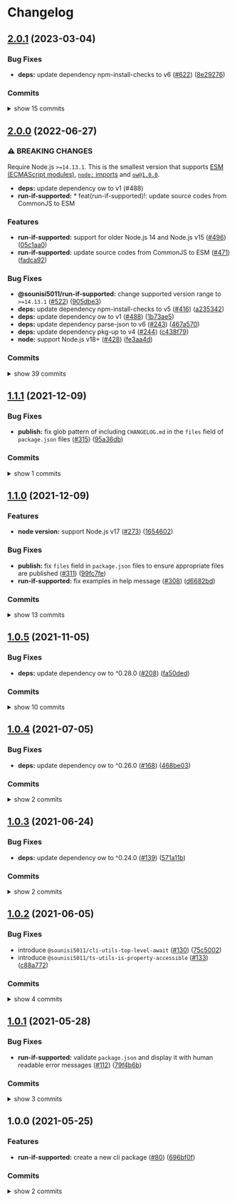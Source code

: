 # Changelog


## [2.0.1](https://www.github.com/sounisi5011/npm-packages/compare/run-if-supported-v2.0.0...run-if-supported-v2.0.1) (2023-03-04)

### Bug Fixes

* **deps:** update dependency npm-install-checks to v6 ([#622](https://www.github.com/sounisi5011/npm-packages/issues/622)) ([8e29276](https://www.github.com/sounisi5011/npm-packages/commit/8e2927643397249dd81ccb71d4511d8f4259e4d7))

### Commits

<details><summary>show 15 commits</summary>

* [`85191ca`](https://www.github.com/sounisi5011/npm-packages/commit/85191ca52c0898cf6ba72bc4b80599a3f515fdf7) build(npm-scripts): introduce Turborepo ([#666](https://www.github.com/sounisi5011/npm-packages/issues/666))
* [`0024629`](https://www.github.com/sounisi5011/npm-packages/commit/0024629d84faec2ac7b5f581a118ce3d830bbb02) docs(readme): replace David DM badges with Libraries.io badges ([#649](https://www.github.com/sounisi5011/npm-packages/issues/649))
* [`f78b526`](https://www.github.com/sounisi5011/npm-packages/commit/f78b5266711ac5f8070c003ce537da1257e125bc) build(typescript): add `tsconfig.base-node14.json` - `tsconfig.json` file for Node.js 14 ([#642](https://www.github.com/sounisi5011/npm-packages/issues/642))
* [`91a2431`](https://www.github.com/sounisi5011/npm-packages/commit/91a2431882fa41033093dc4bb461bf7d7ddfd77c) chore(deps): update dependency jest to v29 ([#630](https://www.github.com/sounisi5011/npm-packages/issues/630))
* [`8e29276`](https://www.github.com/sounisi5011/npm-packages/commit/8e2927643397249dd81ccb71d4511d8f4259e4d7) fix(deps): update dependency npm-install-checks to v6 ([#622](https://www.github.com/sounisi5011/npm-packages/issues/622))
* [`079b825`](https://www.github.com/sounisi5011/npm-packages/commit/079b8254d88d0f7af273025ea9b1b2ee06e9811d) style(eslint): fix code format according to ESLint's `@typescript-eslint/no-confusing-void-expression` rules ([#627](https://www.github.com/sounisi5011/npm-packages/issues/627))
* [`631a50f`](https://www.github.com/sounisi5011/npm-packages/commit/631a50ff6aa637281c03099ab8ba4838944a14e9) chore(deps): update dev dependencies ([#626](https://www.github.com/sounisi5011/npm-packages/issues/626))
* [`44a1eab`](https://www.github.com/sounisi5011/npm-packages/commit/44a1eab4ef5bb7052a376b14803e023b419b227a) chore(./scripts/fix-changelog.mjs): change the repository URL in the commit list ([#591](https://www.github.com/sounisi5011/npm-packages/issues/591))
* [`1d26592`](https://www.github.com/sounisi5011/npm-packages/commit/1d265929217127f0dd21f09d5a2a3eb7967c1b13) chore(deps): update test packages ([#564](https://www.github.com/sounisi5011/npm-packages/issues/564))
* [`8d39bdd`](https://www.github.com/sounisi5011/npm-packages/commit/8d39bdd7c8df1d4acf2c9652f7a95c0052246b7b) chore(deps): update dependency @swc/core to v1.2.212 ([#562](https://www.github.com/sounisi5011/npm-packages/issues/562))
* [`d5d065c`](https://www.github.com/sounisi5011/npm-packages/commit/d5d065c82c186d63ecdf357e6e6b18dba0e46000) chore(deps): update dependency type-fest to v2.16.0 ([#549](https://www.github.com/sounisi5011/npm-packages/issues/549))
* [`9e9b917`](https://www.github.com/sounisi5011/npm-packages/commit/9e9b9170b512a83bbcf9c4de57359319ba72f4c6) chore(deps): update dependency @swc/core to v1.2.211 ([#551](https://www.github.com/sounisi5011/npm-packages/issues/551))
* [`4bfbfb9`](https://www.github.com/sounisi5011/npm-packages/commit/4bfbfb996bb1acefe66aa5a652230c4d49de2efe) chore(deps): update dependency @swc/core to v1.2.208 ([#524](https://www.github.com/sounisi5011/npm-packages/issues/524))
* [`07acbfc`](https://www.github.com/sounisi5011/npm-packages/commit/07acbfcddc8e6da61c91f674e176e42938685bb4) chore(deps): update dependency type-fest to v2.15.1 ([#531](https://www.github.com/sounisi5011/npm-packages/issues/531))
* [`77ee60f`](https://www.github.com/sounisi5011/npm-packages/commit/77ee60fbba23429fcdf3996a8c1b5f11b4fbd54f) chore(deps): update test packages ([#526](https://www.github.com/sounisi5011/npm-packages/issues/526))

</details>


## [2.0.0](https://www.github.com/sounisi5011/npm-packages/compare/run-if-supported-v1.1.1...run-if-supported-v2.0.0) (2022-06-27)

### ⚠ BREAKING CHANGES

Require Node.js `>=14.13.1`. This is the smallest version that supports [ESM (ECMAScript modules)], [`node:` imports] and [`ow@1.0.0`].

[ESM (ECMAScript modules)]: https://nodejs.org/api/esm.html#modules-ecmascript-modules
[`node:` imports]: https://nodejs.org/api/esm.html#node-imports
[`ow@1.0.0`]: https://github.com/sindresorhus/ow/releases/tag/v1.0.0

* **deps:** update dependency ow to v1 (#488)
* **run-if-supported:** * feat(run-if-supported)!: update source codes from CommonJS to ESM

### Features

* **run-if-supported:** support for older Node.js 14 and Node.js v15 ([#496](https://www.github.com/sounisi5011/npm-packages/issues/496)) ([05c1aa0](https://www.github.com/sounisi5011/npm-packages/commit/05c1aa0e87138b667ded5f8fedffca2ca069064d))
* **run-if-supported:** update source codes from CommonJS to ESM ([#471](https://www.github.com/sounisi5011/npm-packages/issues/471)) ([fadca92](https://www.github.com/sounisi5011/npm-packages/commit/fadca92d0489eb033afbf26361783d5ae914acd1))

### Bug Fixes

* **@sounisi5011/run-if-supported:** change supported version range to `>=14.13.1` ([#522](https://www.github.com/sounisi5011/npm-packages/issues/522)) ([905dbe3](https://www.github.com/sounisi5011/npm-packages/commit/905dbe369f27f00b7a23903487738b60db73e747))
* **deps:** update dependency npm-install-checks to v5 ([#416](https://www.github.com/sounisi5011/npm-packages/issues/416)) ([a235342](https://www.github.com/sounisi5011/npm-packages/commit/a235342b49fe797f5236b6aae3fda4832d87c537))
* **deps:** update dependency ow to v1 ([#488](https://www.github.com/sounisi5011/npm-packages/issues/488)) ([1b73ae5](https://www.github.com/sounisi5011/npm-packages/commit/1b73ae583fb013ea4938927937a70f1bcd2b104d))
* **deps:** update dependency parse-json to v6 ([#243](https://www.github.com/sounisi5011/npm-packages/issues/243)) ([467a570](https://www.github.com/sounisi5011/npm-packages/commit/467a570c8107f001b28645e6cebc8b7d4d900f48))
* **deps:** update dependency pkg-up to v4 ([#244](https://www.github.com/sounisi5011/npm-packages/issues/244)) ([c438f79](https://www.github.com/sounisi5011/npm-packages/commit/c438f79ed2bd13da135f56b3126b6fa5ae3be409))
* **node:** support Node.js v18+ ([#428](https://www.github.com/sounisi5011/npm-packages/issues/428)) ([fe3aa4d](https://www.github.com/sounisi5011/npm-packages/commit/fe3aa4dc2b3830a3be20f979c79100298f4a8dc1))

### Commits

<details><summary>show 39 commits</summary>

* [`905dbe3`](https://www.github.com/sounisi5011/npm-packages/commit/905dbe369f27f00b7a23903487738b60db73e747) fix(@sounisi5011/run-if-supported): change supported version range to `>=14.13.1` ([#522](https://www.github.com/sounisi5011/npm-packages/issues/522))
* [`6737058`](https://www.github.com/sounisi5011/npm-packages/commit/67370582b97d3a178dbe9185978ccb09c9d6c45e) test(jest): migrate from `ts-jest` to `@swc/jest` ([#518](https://www.github.com/sounisi5011/npm-packages/issues/518))
* [`d54b9ce`](https://www.github.com/sounisi5011/npm-packages/commit/d54b9ce73d617ec97e37c44a0c678b3e850f5a05) chore(@sounisi5011/run-if-supported): update dev dependency execa to v6 ([#516](https://www.github.com/sounisi5011/npm-packages/issues/516))
* [`6e1ca6d`](https://www.github.com/sounisi5011/npm-packages/commit/6e1ca6d71973256a35c35ad3b84868e29c6963c2) chore: fix `scripts/fix-changelog.mjs` ([#514](https://www.github.com/sounisi5011/npm-packages/issues/514))
* [`996e8b8`](https://www.github.com/sounisi5011/npm-packages/commit/996e8b812a5cd95da32f908c94991276e1029017) ci(release): auto-fix `CHANGELOG.md` before release ([#513](https://www.github.com/sounisi5011/npm-packages/issues/513))
* [`8a47605`](https://www.github.com/sounisi5011/npm-packages/commit/8a47605bfbadd327f5c983527f00352abc53fc23) chore(deps): update dependency type-fest to v2.14.0 ([#511](https://www.github.com/sounisi5011/npm-packages/issues/511))
* [`2a9d4b4`](https://www.github.com/sounisi5011/npm-packages/commit/2a9d4b42ea2d03ea62e94044a1a79c67a5633efb) chore(deps): update dependency @swc/core to v1.2.205 ([#510](https://www.github.com/sounisi5011/npm-packages/issues/510))
* [`344220f`](https://www.github.com/sounisi5011/npm-packages/commit/344220f16633470cb29afa13f6c17f4c19140121) chore(deps): update dependency @types/jest to v28.1.3 ([#506](https://www.github.com/sounisi5011/npm-packages/issues/506))
* [`05c1aa0`](https://www.github.com/sounisi5011/npm-packages/commit/05c1aa0e87138b667ded5f8fedffca2ca069064d) feat(run-if-supported): support for older Node.js 14 and Node.js v15 ([#496](https://www.github.com/sounisi5011/npm-packages/issues/496))
* [`233dff6`](https://www.github.com/sounisi5011/npm-packages/commit/233dff684d4c37ec9bc97cb3058ac881b21d07da) chore(deps): update dependency typescript to v4.7.4 ([#497](https://www.github.com/sounisi5011/npm-packages/issues/497))
* [`c74c3a0`](https://www.github.com/sounisi5011/npm-packages/commit/c74c3a0364fac3bb40a7698666d01e73bed2c22c) chore(deps): update dependency @swc/core to v1.2.204 ([#499](https://www.github.com/sounisi5011/npm-packages/issues/499))
* [`3518682`](https://www.github.com/sounisi5011/npm-packages/commit/3518682d5b74e1dde62023a1b8d809b602b654a1) chore(deps): update test packages ([#489](https://www.github.com/sounisi5011/npm-packages/issues/489))
* [`1f70ca8`](https://www.github.com/sounisi5011/npm-packages/commit/1f70ca889109f28f4086dcfb9721b4d6a5167809) chore(deps): update dependency type-fest to v2.13.1 ([#486](https://www.github.com/sounisi5011/npm-packages/issues/486))
* [`c438f79`](https://www.github.com/sounisi5011/npm-packages/commit/c438f79ed2bd13da135f56b3126b6fa5ae3be409) fix(deps): update dependency pkg-up to v4 ([#244](https://www.github.com/sounisi5011/npm-packages/issues/244))
* [`467a570`](https://www.github.com/sounisi5011/npm-packages/commit/467a570c8107f001b28645e6cebc8b7d4d900f48) fix(deps): update dependency parse-json to v6 ([#243](https://www.github.com/sounisi5011/npm-packages/issues/243))
* [`7bc3502`](https://www.github.com/sounisi5011/npm-packages/commit/7bc35020d857a1db00b3f4db5cf9eee56cae2af3) chore(deps): update dependency is-plain-obj to v4 ([#113](https://www.github.com/sounisi5011/npm-packages/issues/113))
* [`1b73ae5`](https://www.github.com/sounisi5011/npm-packages/commit/1b73ae583fb013ea4938927937a70f1bcd2b104d) fix(deps)!: update dependency ow to v1 ([#488](https://www.github.com/sounisi5011/npm-packages/issues/488))
* [`497045f`](https://www.github.com/sounisi5011/npm-packages/commit/497045ff37e59697922cda9d13a5ab3862bb693a) chore: not using `@sounisi5011/run-if-supported` in workspace ([#490](https://www.github.com/sounisi5011/npm-packages/issues/490))
* [`fadca92`](https://www.github.com/sounisi5011/npm-packages/commit/fadca92d0489eb033afbf26361783d5ae914acd1) feat(run-if-supported)!: update source codes from CommonJS to ESM ([#471](https://www.github.com/sounisi5011/npm-packages/issues/471))
* [`d5e27f4`](https://www.github.com/sounisi5011/npm-packages/commit/d5e27f4621ab9e0cdec6725652c5e44291fd8449) chore(deps): update dependency @types/node to v12.20.55 ([#479](https://www.github.com/sounisi5011/npm-packages/issues/479))
* [`45a7048`](https://www.github.com/sounisi5011/npm-packages/commit/45a704829c6730597815411315e3cf69a0d55204) chore(deps): update dependency jest to v28.1.1 ([#476](https://www.github.com/sounisi5011/npm-packages/issues/476))
* [`36050e7`](https://www.github.com/sounisi5011/npm-packages/commit/36050e75f43a1ae07510b1457e3aca662a0f7959) chore(deps): update dependency @types/jest to v28.1.1 ([#470](https://www.github.com/sounisi5011/npm-packages/issues/470))
* [`8acee49`](https://www.github.com/sounisi5011/npm-packages/commit/8acee49cc87994fc89e70c69a1e3597fa16d32f6) chore(deps): update dependency typescript to v4.7.3 ([#466](https://www.github.com/sounisi5011/npm-packages/issues/466))
* [`8c787fa`](https://www.github.com/sounisi5011/npm-packages/commit/8c787fad5833ed47d4534b1f457d45308aebc1a8) chore(deps): update dependency ts-jest to v28.0.4 ([#458](https://www.github.com/sounisi5011/npm-packages/issues/458))
* [`6e0f615`](https://www.github.com/sounisi5011/npm-packages/commit/6e0f61590b7bd7e76af37e27deb2c60a3bab9a8a) chore(deps): update dependency @types/jest to v28 ([#460](https://www.github.com/sounisi5011/npm-packages/issues/460))
* [`d28396e`](https://www.github.com/sounisi5011/npm-packages/commit/d28396e5ab904f36ff62e34a7a39910e11f3c788) chore(deps): update dependency @types/node to v12.20.54 ([#455](https://www.github.com/sounisi5011/npm-packages/issues/455))
* [`fe3aa4d`](https://www.github.com/sounisi5011/npm-packages/commit/fe3aa4dc2b3830a3be20f979c79100298f4a8dc1) fix(node): support Node.js v18+ ([#428](https://www.github.com/sounisi5011/npm-packages/issues/428))
* [`a235342`](https://www.github.com/sounisi5011/npm-packages/commit/a235342b49fe797f5236b6aae3fda4832d87c537) fix(deps)!: update dependency npm-install-checks to v5 ([#416](https://www.github.com/sounisi5011/npm-packages/issues/416))
* [`aa545ea`](https://www.github.com/sounisi5011/npm-packages/commit/aa545ea26f333c5fd2cbb0ad87a0bd4843754011) chore(deps): update test packages to v28 (major) ([#409](https://www.github.com/sounisi5011/npm-packages/issues/409))
* [`a3149d9`](https://www.github.com/sounisi5011/npm-packages/commit/a3149d9a8d914a8ce285beb38e2a609ddd446b7c) chore(deps): update dependency type-fest to v2.13.0 ([#393](https://www.github.com/sounisi5011/npm-packages/issues/393))
* [`810a671`](https://www.github.com/sounisi5011/npm-packages/commit/810a67174b1b4b1a5da2b494a7b5672af8304aaa) chore(repo): support `exports` field in `package.json` ([#405](https://www.github.com/sounisi5011/npm-packages/issues/405))
* [`36f404d`](https://www.github.com/sounisi5011/npm-packages/commit/36f404d3cbc95a5f185b9bd950d3cd9bec43b4f1) chore(deps): update dependency typescript to v4.7.2 ([#394](https://www.github.com/sounisi5011/npm-packages/issues/394))
* [`2ac9051`](https://www.github.com/sounisi5011/npm-packages/commit/2ac90519a513eee5aa0512dc23c85d5d1d74c5e2) chore(deps): update dependency @types/node to v12.20.52 ([#376](https://www.github.com/sounisi5011/npm-packages/issues/376))
* [`70d79ca`](https://www.github.com/sounisi5011/npm-packages/commit/70d79ca740e38b1881099f65c29bdc1bc7e87c14) chore(deps): update test packages ([#375](https://www.github.com/sounisi5011/npm-packages/issues/375))
* [`bd207d1`](https://www.github.com/sounisi5011/npm-packages/commit/bd207d183229be99cce0d57495d5f66a1f28d10e) chore(deps): update dependency type-fest to v2.9.0 ([#348](https://www.github.com/sounisi5011/npm-packages/issues/348))
* [`8877bcc`](https://www.github.com/sounisi5011/npm-packages/commit/8877bcc0b8f753e7a9eea770cd40f571a2614efa) chore(deps): update test packages ([#345](https://www.github.com/sounisi5011/npm-packages/issues/345))
* [`052d18e`](https://www.github.com/sounisi5011/npm-packages/commit/052d18e536dd21ee7105d4e3e96edd026591d7c8) chore(deps): update dependency @types/node to v12.20.41 ([#339](https://www.github.com/sounisi5011/npm-packages/issues/339))
* [`fae5414`](https://www.github.com/sounisi5011/npm-packages/commit/fae541487534c51fa7b8487ba89029355a8e0e06) chore(deps): update test packages ([#326](https://www.github.com/sounisi5011/npm-packages/issues/326))
* [`a3864e0`](https://www.github.com/sounisi5011/npm-packages/commit/a3864e00b975f1e7a33bc4e3f125b2686bb6f81e) chore(deps): update dependency typescript to v4.5.4 ([#324](https://www.github.com/sounisi5011/npm-packages/issues/324))

</details>


## [1.1.1](https://www.github.com/sounisi5011/npm-packages/compare/run-if-supported-v1.1.0...run-if-supported-v1.1.1) (2021-12-09)

### Bug Fixes

* **publish:** fix glob pattern of including `CHANGELOG.md` in the `files` field of `package.json` files ([#315](https://www.github.com/sounisi5011/npm-packages/issues/315)) ([95a36db](https://www.github.com/sounisi5011/npm-packages/commit/95a36db45185784b37cdbf3843746b3e808d67b3))

### Commits

<details><summary>show 1 commits</summary>

* [`95a36db`](https://www.github.com/sounisi5011/npm-packages/commit/95a36db45185784b37cdbf3843746b3e808d67b3) fix(publish): fix glob pattern of including `CHANGELOG.md` in the `files` field of `package.json` files ([#315](https://www.github.com/sounisi5011/npm-packages/issues/315))

</details>


## [1.1.0](https://www.github.com/sounisi5011/npm-packages/compare/run-if-supported-v1.0.5...run-if-supported-v1.1.0) (2021-12-09)

### Features

* **node version:** support Node.js v17 ([#273](https://www.github.com/sounisi5011/npm-packages/issues/273)) ([1654602](https://www.github.com/sounisi5011/npm-packages/commit/1654602f39c434a9a72bb996a3dfd3d454c13e2f))

### Bug Fixes

* **publish:** fix `files` field in `package.json` files to ensure appropriate files are published ([#311](https://www.github.com/sounisi5011/npm-packages/issues/311)) ([99fc7fe](https://www.github.com/sounisi5011/npm-packages/commit/99fc7fe66eb180b7aeeaa10b60951b3767cbae3c))
* **run-if-supported:** fix examples in help message ([#308](https://www.github.com/sounisi5011/npm-packages/issues/308)) ([d6682bd](https://www.github.com/sounisi5011/npm-packages/commit/d6682bd9dd7cdab6afaec0298f619fd13c8e1c90))

### Commits

<details><summary>show 13 commits</summary>

* [`99fc7fe`](https://www.github.com/sounisi5011/npm-packages/commit/99fc7fe66eb180b7aeeaa10b60951b3767cbae3c) fix(publish): fix `files` field in `package.json` files to ensure appropriate files are published ([#311](https://www.github.com/sounisi5011/npm-packages/issues/311))
* [`b84232b`](https://www.github.com/sounisi5011/npm-packages/commit/b84232b2183bc425ed7815ebd6f556b3f3c4e41d) chore(deps): update dependency ts-jest to v27.1.1 ([#307](https://www.github.com/sounisi5011/npm-packages/issues/307))
* [`d6682bd`](https://www.github.com/sounisi5011/npm-packages/commit/d6682bd9dd7cdab6afaec0298f619fd13c8e1c90) fix(run-if-supported): fix examples in help message ([#308](https://www.github.com/sounisi5011/npm-packages/issues/308))
* [`82d8639`](https://www.github.com/sounisi5011/npm-packages/commit/82d8639c18fbd0c0a1d072ebf80bd802aa729933) chore(deps): update dependency ts-jest to v27.1.0 ([#302](https://www.github.com/sounisi5011/npm-packages/issues/302))
* [`c63bab8`](https://www.github.com/sounisi5011/npm-packages/commit/c63bab89e344057e0b6237061912430dcdcf8332) chore(run-if-supported): pin dependency @types/node to v12.20.37 ([#299](https://www.github.com/sounisi5011/npm-packages/issues/299))
* [`6458743`](https://www.github.com/sounisi5011/npm-packages/commit/6458743dc48678529f56e4a336bbafb51b15c906) chore(deps): update dependency type-fest to v2.8.0 ([#289](https://www.github.com/sounisi5011/npm-packages/issues/289))
* [`2b6090c`](https://www.github.com/sounisi5011/npm-packages/commit/2b6090c91e9f4675bd9869dae0f3bcac9e4eb487) chore(deps): update dependency jest to v27.4.3 ([#284](https://www.github.com/sounisi5011/npm-packages/issues/284))
* [`3d7de76`](https://www.github.com/sounisi5011/npm-packages/commit/3d7de76c87b8f3cddc2d7258ef0654e2148efcb2) chore(run-if-supported): enable the `exactOptionalPropertyTypes` option in `tsconfig.json` ([#296](https://www.github.com/sounisi5011/npm-packages/issues/296))
* [`1654602`](https://www.github.com/sounisi5011/npm-packages/commit/1654602f39c434a9a72bb996a3dfd3d454c13e2f) feat(node version): support Node.js v17 ([#273](https://www.github.com/sounisi5011/npm-packages/issues/273))
* [`bd56af3`](https://www.github.com/sounisi5011/npm-packages/commit/bd56af30d33a7aaeffd904c4101518da819f7ef8) chore(deps): update dependency typescript to v4.5.2 ([#267](https://www.github.com/sounisi5011/npm-packages/issues/267))
* [`13c58d0`](https://www.github.com/sounisi5011/npm-packages/commit/13c58d0cfc891160e679890edb894c252ffdfbc9) chore(deps): update dependency @types/jest to v27.0.3 ([#269](https://www.github.com/sounisi5011/npm-packages/issues/269))
* [`4b3e7ec`](https://www.github.com/sounisi5011/npm-packages/commit/4b3e7ecaa8dd9da3c5da29da514effb38f1ec6f5) chore(deps): update dependency type-fest to v2.6.0 ([#260](https://www.github.com/sounisi5011/npm-packages/issues/260))
* [`289c087`](https://www.github.com/sounisi5011/npm-packages/commit/289c087c96094a03a35bec44b8a0d2f379a9db56) chore(pnpm): replace `pnpx` commands with `pnpm exec` and `pnpm dlx` ([#251](https://www.github.com/sounisi5011/npm-packages/issues/251))

</details>


## [1.0.5](https://www.github.com/sounisi5011/npm-packages/compare/run-if-supported-v1.0.4...run-if-supported-v1.0.5) (2021-11-05)

### Bug Fixes

* **deps:** update dependency ow to ^0.28.0 ([#208](https://www.github.com/sounisi5011/npm-packages/issues/208)) ([fa50ded](https://www.github.com/sounisi5011/npm-packages/commit/fa50ded2e39af3d3367d6d51bd4af6de62a77db1))

### Commits

<details><summary>show 10 commits</summary>

* [`3d30444`](https://www.github.com/sounisi5011/npm-packages/commit/3d30444c7e8ee0b592fd3e52f73bfd2e83410313) chore(deps): update dependency typescript to v4.4.4 ([#234](https://www.github.com/sounisi5011/npm-packages/issues/234))
* [`1eb7fd1`](https://www.github.com/sounisi5011/npm-packages/commit/1eb7fd187dbcfaff2040233e23d5a5dfccfc65eb) chore(deps): update eslint packages (major) ([#237](https://www.github.com/sounisi5011/npm-packages/issues/237))
* [`81728c6`](https://www.github.com/sounisi5011/npm-packages/commit/81728c6ac330ef8ff70c172cc38ff384c94de9d1) chore(deps): update dependency @types/jest to v27 ([#216](https://www.github.com/sounisi5011/npm-packages/issues/216))
* [`a073093`](https://www.github.com/sounisi5011/npm-packages/commit/a07309353e5026cffd195eb38aab02af5731d7d9) chore(deps): update dependency type-fest to v2 ([#215](https://www.github.com/sounisi5011/npm-packages/issues/215))
* [`deaa0ae`](https://www.github.com/sounisi5011/npm-packages/commit/deaa0ae8c1e5d42f3849dc26a31c13cb1931b1ce) chore(deps): update dependency type-fest to v1.4.0 ([#212](https://www.github.com/sounisi5011/npm-packages/issues/212))
* [`05a3468`](https://www.github.com/sounisi5011/npm-packages/commit/05a3468ddf952a43efa9e7bc5380dac66a521efa) chore(deps): update test packages ([#210](https://www.github.com/sounisi5011/npm-packages/issues/210))
* [`fa50ded`](https://www.github.com/sounisi5011/npm-packages/commit/fa50ded2e39af3d3367d6d51bd4af6de62a77db1) fix(deps): update dependency ow to ^0.28.0 ([#208](https://www.github.com/sounisi5011/npm-packages/issues/208))
* [`c2d567d`](https://www.github.com/sounisi5011/npm-packages/commit/c2d567de0ccf532555beeb69a52d4cd55f7524d3) chore(deps): update dependency type-fest to v1.2.2 ([#198](https://www.github.com/sounisi5011/npm-packages/issues/198))
* [`204a644`](https://www.github.com/sounisi5011/npm-packages/commit/204a644ee8890b47abc35b85de745018a4f64e70) chore(deps): update dependency @types/jest to v26.0.24 ([#195](https://www.github.com/sounisi5011/npm-packages/issues/195))
* [`e35e937`](https://www.github.com/sounisi5011/npm-packages/commit/e35e9373a30e46bd14085038ce6684d630ac583a) chore(deps): move the dependencies defined in the project root to within each submodule ([#200](https://www.github.com/sounisi5011/npm-packages/issues/200))

</details>


## [1.0.4](https://www.github.com/sounisi5011/npm-packages/compare/run-if-supported-v1.0.3...run-if-supported-v1.0.4) (2021-07-05)

### Bug Fixes

* **deps:** update dependency ow to ^0.26.0 ([#168](https://www.github.com/sounisi5011/npm-packages/issues/168)) ([468be03](https://www.github.com/sounisi5011/npm-packages/commit/468be035ecd1f84bbc266c87f4aaa34b65159926))

### Commits

<details><summary>show 2 commits</summary>

* [`468be03`](https://www.github.com/sounisi5011/npm-packages/commit/468be035ecd1f84bbc266c87f4aaa34b65159926) fix(deps): update dependency ow to ^0.26.0 ([#168](https://www.github.com/sounisi5011/npm-packages/issues/168))
* [`ab068c2`](https://www.github.com/sounisi5011/npm-packages/commit/ab068c217badd8cedb416e982e9d8c52eb894620) chore(deps): change the version range of @sounisi5011/run-if-supported package to `workspace:` range protocol ([#171](https://www.github.com/sounisi5011/npm-packages/issues/171))

</details>


## [1.0.3](https://www.github.com/sounisi5011/npm-packages/compare/run-if-supported-v1.0.2...run-if-supported-v1.0.3) (2021-06-24)

### Bug Fixes

* **deps:** update dependency ow to ^0.24.0 ([#139](https://www.github.com/sounisi5011/npm-packages/issues/139)) ([571a11b](https://www.github.com/sounisi5011/npm-packages/commit/571a11b4a9a7082a2cdaaf08a389d29e6d525262))

### Commits

<details><summary>show 2 commits</summary>

* [`777444a`](https://www.github.com/sounisi5011/npm-packages/commit/777444addec1f763e28d1199e9d98eb5529f21d5) chore(deps): update dependency type-fest to v1.2.1 ([#149](https://www.github.com/sounisi5011/npm-packages/issues/149))
* [`571a11b`](https://www.github.com/sounisi5011/npm-packages/commit/571a11b4a9a7082a2cdaaf08a389d29e6d525262) fix(deps): update dependency ow to ^0.24.0 ([#139](https://www.github.com/sounisi5011/npm-packages/issues/139))

</details>


## [1.0.2](https://www.github.com/sounisi5011/npm-packages/compare/run-if-supported-v1.0.1...run-if-supported-v1.0.2) (2021-06-05)

### Bug Fixes

* introduce `@sounisi5011/cli-utils-top-level-await` ([#130](https://www.github.com/sounisi5011/npm-packages/issues/130)) ([75c5002](https://www.github.com/sounisi5011/npm-packages/commit/75c500258f09b19ba045c1e3da1a135d274ed296))
* introduce `@sounisi5011/ts-utils-is-property-accessible` ([#133](https://www.github.com/sounisi5011/npm-packages/issues/133)) ([c88a772](https://www.github.com/sounisi5011/npm-packages/commit/c88a772b3c8327d7c983aefb1f3cdbd3499b5f11))

### Commits

<details><summary>show 4 commits</summary>

* [`c88a772`](https://www.github.com/sounisi5011/npm-packages/commit/c88a772b3c8327d7c983aefb1f3cdbd3499b5f11) fix: introduce `@sounisi5011/ts-utils-is-property-accessible` ([#133](https://www.github.com/sounisi5011/npm-packages/issues/133))
* [`75c5002`](https://www.github.com/sounisi5011/npm-packages/commit/75c500258f09b19ba045c1e3da1a135d274ed296) fix: introduce `@sounisi5011/cli-utils-top-level-await` ([#130](https://www.github.com/sounisi5011/npm-packages/issues/130))
* [`231d651`](https://www.github.com/sounisi5011/npm-packages/commit/231d65115da2f796c4682e6589d38171a47d0029) chore(deps): update dependency type-fest to v1.2.0 ([#124](https://www.github.com/sounisi5011/npm-packages/issues/124))
* [`d2b4e74`](https://www.github.com/sounisi5011/npm-packages/commit/d2b4e744cc7651a518c2757cb5f7bc4adccc0811) chore(deps): update dependency execa to v5.1.1 ([#122](https://www.github.com/sounisi5011/npm-packages/issues/122))

</details>


## [1.0.1](https://www.github.com/sounisi5011/npm-packages/compare/run-if-supported-v1.0.0...run-if-supported-v1.0.1) (2021-05-28)

### Bug Fixes

* **run-if-supported:** validate `package.json` and display it with human readable error messages ([#112](https://www.github.com/sounisi5011/npm-packages/issues/112)) ([79f4b6b](https://www.github.com/sounisi5011/npm-packages/commit/79f4b6bbed78abac69a2b600dd4b1ea97ed2b2cf))

### Commits

<details><summary>show 3 commits</summary>

* [`79f4b6b`](https://www.github.com/sounisi5011/npm-packages/commit/79f4b6bbed78abac69a2b600dd4b1ea97ed2b2cf) fix(run-if-supported): validate `package.json` and display it with human readable error messages ([#112](https://www.github.com/sounisi5011/npm-packages/issues/112))
* [`64c608b`](https://www.github.com/sounisi5011/npm-packages/commit/64c608b59aea94e996e0fbfd0e541e9249d44900) ci(publish): auto convert `README.md` when publishing ([#107](https://www.github.com/sounisi5011/npm-packages/issues/107))
* [`b39315f`](https://www.github.com/sounisi5011/npm-packages/commit/b39315f28efc88512966411183c890ceff3ee6cc) docs: auto update badges included in `README.md` ([#106](https://www.github.com/sounisi5011/npm-packages/issues/106))

</details>


## 1.0.0 (2021-05-25)

### Features

* **run-if-supported:** create a new cli package ([#80](https://www.github.com/sounisi5011/npm-packages/issues/80)) ([696bf0f](https://www.github.com/sounisi5011/npm-packages/commit/696bf0fbb71be4cfb32ac37a20462e2f7132370d))

### Commits

<details><summary>show 2 commits</summary>

* [`6039610`](https://github.com/sounisi5011/npm-packages/commit/60396108c82d822f3d2419329e98c53409019ef1) chore(deps): pin dependency @types/parse-json to 4.0.0 ([#83](https://github.com/sounisi5011/npm-packages/issues/83))
* [`696bf0f`](https://github.com/sounisi5011/npm-packages/commit/696bf0fbb71be4cfb32ac37a20462e2f7132370d) feat(run-if-supported): create a new cli package ([#80](https://github.com/sounisi5011/npm-packages/issues/80))

</details>